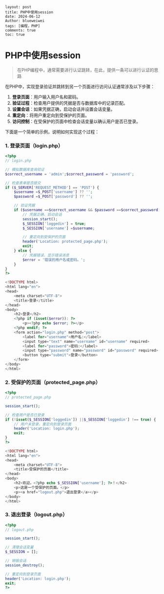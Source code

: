 ```
layout: post
title: PHP中使用session
date: 2024-06-12
Author: blueweiwei 
tags: [编程，PHP]
comments: true
toc: true
```

# PHP中使用session

> 在PHP编程中，通常需要进行认证跳转，在此，提供一条可以进行认证的思路

在PHP中，实现登录验证并跳转到另一个页面进行访问认证通常涉及以下步骤：

1. **登录页面**：用户输入用户名和密码。
2. **验证过程**：检查用户提供的凭据是否与数据库中的记录匹配。
3. **设置会话**：如果凭据正确，启动会话并设置会话变量。
4. **重定向**：将用户重定向到受保护的页面。
5. **访问控制**：在受保护的页面中检查会话变量以确认用户是否已登录。

下面是一个简单的示例，说明如何实现这个过程：

### 1. 登录页面（login.php）

```php
<?php
// login.php

// 模拟数据库查询验证
$correct_username = 'admin';$correct_password = 'password';

// 检查表单是否提交
if ($_SERVER['REQUEST_METHOD'] == 'POST') {
    $username =$_POST['username'] ?? '';
    $password =$_POST['password'] ?? '';

    // 验证凭据
    if ($username ==$correct_username && $password ==$correct_password) {
        // 凭据正确，启动会话
        session_start();
        $_SESSION['loggedin'] = true;
        $_SESSION['username'] =$username;

        // 重定向到受保护的页面
        header('Location: protected_page.php');
        exit;
    } else {
        // 凭据错误，显示错误消息
        $error = '错误的用户名或密码。';
    }
}
?>

<!DOCTYPE html>
<html lang="en">
<head>
    <meta charset="UTF-8">
    <title>登录</title>
</head>
<body>
    <h2>登录</h2>
    <?php if (isset($error)): ?>
        <p><?php echo $error; ?></p>
    <?php endif; ?>
    <form action="login.php" method="post">
        <label for="username">用户名:</label>
        <input type="text" name="username" id="username" required>
        <label for="password">密码:</label>
        <input type="password" name="password" id="password" required>
        <button type="submit">登录</button>
    </form>
</body>
</html>
```

### 2. 受保护的页面（protected_page.php）

```php
<?php
// protected_page.php

session_start();

// 检查用户是否已登录
if (!isset($_SESSION['loggedin']) ||$_SESSION['loggedin'] !== true) {
    // 用户未登录，重定向到登录页面
    header('Location: login.php');
    exit;
}
?>

<!DOCTYPE html>
<html lang="en">
<head>
    <meta charset="UTF-8">
    <title>受保护的页面</title>
</head>
<body>
    <h2>欢迎，<?php echo $_SESSION['username']; ?>！</h2>
    <p>这是一个受保护的页面。</p>
    <p><a href="logout.php">退出登录</a></p>
</body>
</html>
```

### 3. 退出登录（logout.php）

```php
<?php
// logout.php

session_start();

// 清理会话变量
$_SESSION = [];

// 销毁会话
session_destroy();

// 重定向到登录页面
header('Location: login.php');
exit;
?>
```